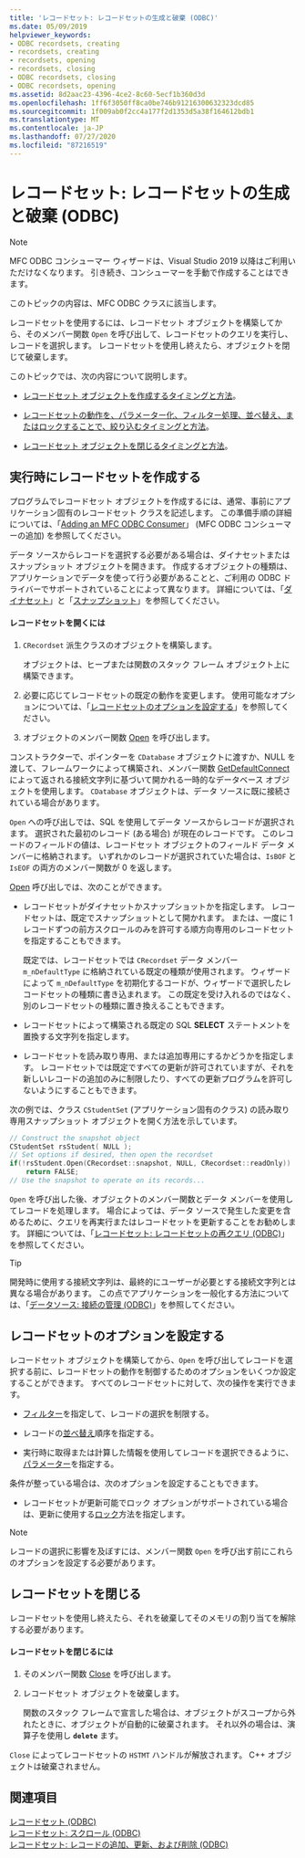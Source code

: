 ```yaml
---
title: 'レコードセット: レコードセットの生成と破棄 (ODBC)'
ms.date: 05/09/2019
helpviewer_keywords:
- ODBC recordsets, creating
- recordsets, creating
- recordsets, opening
- recordsets, closing
- ODBC recordsets, closing
- ODBC recordsets, opening
ms.assetid: 8d2aac23-4396-4ce2-8c60-5ecf1b360d3d
ms.openlocfilehash: 1ff6f3050ff8ca0be746b91216300632323dcd85
ms.sourcegitcommit: 1f009ab0f2cc4a177f2d1353d5a38f164612bdb1
ms.translationtype: MT
ms.contentlocale: ja-JP
ms.lasthandoff: 07/27/2020
ms.locfileid: "87216519"
---
```

# <a name="recordset-creating-and-closing-recordsets-odbc"></a>レコードセット: レコードセットの生成と破棄 (ODBC)

> [!NOTE]
> MFC ODBC コンシューマー ウィザードは、Visual Studio 2019 以降はご利用いただけなくなります。 引き続き、コンシューマーを手動で作成することはできます。

このトピックの内容は、MFC ODBC クラスに該当します。

レコードセットを使用するには、レコードセット オブジェクトを構築してから、そのメンバー関数 `Open` を呼び出して、レコードセットのクエリを実行し、レコードを選択します。 レコードセットを使用し終えたら、オブジェクトを閉じて破棄します。

このトピックでは、次の内容について説明します。

- [レコードセット オブジェクトを作成するタイミングと方法](#_core_creating_recordsets_at_run_time)。

- [レコードセットの動作を、パラメーター化、フィルター処理、並べ替え、またはロックすることで、絞り込むタイミングと方法](#_core_setting_recordset_options)。

- [レコードセット オブジェクトを閉じるタイミングと方法](#_core_closing_a_recordset)。

## <a name="creating-recordsets-at-run-time"></a><a name="_core_creating_recordsets_at_run_time"></a> 実行時にレコードセットを作成する

プログラムでレコードセット オブジェクトを作成するには、通常、事前にアプリケーション固有のレコードセット クラスを記述します。 この準備手順の詳細については、「[Adding an MFC ODBC Consumer](../../mfc/reference/adding-an-mfc-odbc-consumer.md)」 (MFC ODBC コンシューマーの追加) を参照してください。

データ ソースからレコードを選択する必要がある場合は、ダイナセットまたはスナップショット オブジェクトを開きます。 作成するオブジェクトの種類は、アプリケーションでデータを使って行う必要があることと、ご利用の ODBC ドライバーでサポートされていることによって異なります。 詳細については、「[ダイナセット](../../data/odbc/dynaset.md)」と「[スナップショット](../../data/odbc/snapshot.md)」を参照してください。

#### <a name="to-open-a-recordset"></a>レコードセットを開くには

1. `CRecordset` 派生クラスのオブジェクトを構築します。

   オブジェクトは、ヒープまたは関数のスタック フレーム オブジェクト上に構築できます。

1. 必要に応じてレコードセットの既定の動作を変更します。 使用可能なオプションについては、「[レコードセットのオプションを設定する](#_core_setting_recordset_options)」を参照してください。

1. オブジェクトのメンバー関数 [Open](../../mfc/reference/crecordset-class.md#open) を呼び出します。

コンストラクターで、ポインターを `CDatabase` オブジェクトに渡すか、NULL を渡して、フレームワークによって構築され、メンバー関数 [GetDefaultConnect](../../mfc/reference/crecordset-class.md#getdefaultconnect) によって返される接続文字列に基づいて開かれる一時的なデータベース オブジェクトを使用します。 `CDatabase` オブジェクトは、データ ソースに既に接続されている場合があります。

`Open` への呼び出しでは、SQL を使用してデータ ソースからレコードが選択されます。 選択された最初のレコード (ある場合) が現在のレコードです。 このレコードのフィールドの値は、レコードセット オブジェクトのフィールド データ メンバーに格納されます。 いずれかのレコードが選択されていた場合は、`IsBOF` と `IsEOF` の両方のメンバー関数が 0 を返します。

[Open](../../mfc/reference/crecordset-class.md#open) 呼び出しでは、次のことができます。

- レコードセットがダイナセットかスナップショットかを指定します。 レコードセットは、既定でスナップショットとして開かれます。 または、一度に 1 レコードずつの前方スクロールのみを許可する順方向専用のレコードセットを指定することもできます。

   既定では、レコードセットでは `CRecordset` データ メンバー `m_nDefaultType` に格納されている既定の種類が使用されます。 ウィザードによって `m_nDefaultType` を初期化するコードが、ウィザードで選択したレコードセットの種類に書き込まれます。 この既定を受け入れるのではなく、別のレコードセットの種類に置き換えることもできます。

- レコードセットによって構築される既定の SQL **SELECT** ステートメントを置換する文字列を指定します。

- レコードセットを読み取り専用、または追加専用にするかどうかを指定します。 レコードセットでは既定ですべての更新が許可されていますが、それを新しいレコードの追加のみに制限したり、すべての更新プログラムを許可しないようにすることもできます。

次の例では、クラス `CStudentSet` (アプリケーション固有のクラス) の読み取り専用スナップショット オブジェクトを開く方法を示しています。

```cpp
// Construct the snapshot object
CStudentSet rsStudent( NULL );
// Set options if desired, then open the recordset
if(!rsStudent.Open(CRecordset::snapshot, NULL, CRecordset::readOnly))
    return FALSE;
// Use the snapshot to operate on its records...
```

`Open` を呼び出した後、オブジェクトのメンバー関数とデータ メンバーを使用してレコードを処理します。 場合によっては、データ ソースで発生した変更を含めるために、クエリを再実行またはレコードセットを更新することをお勧めします。 詳細については、「[レコードセット: レコードセットの再クエリ (ODBC)](../../data/odbc/recordset-requerying-a-recordset-odbc.md)」を参照してください。

> [!TIP]
> 開発時に使用する接続文字列は、最終的にユーザーが必要とする接続文字列とは異なる場合があります。 この点でアプリケーションを一般化する方法については、「[データソース: 接続の管理 (ODBC)](../../data/odbc/data-source-managing-connections-odbc.md)」を参照してください。

## <a name="setting-recordset-options"></a><a name="_core_setting_recordset_options"></a> レコードセットのオプションを設定する

レコードセット オブジェクトを構築してから、`Open` を呼び出してレコードを選択する前に、レコードセットの動作を制御するためのオプションをいくつか設定することができます。 すべてのレコードセットに対して、次の操作を実行できます。

- [フィルター](../../data/odbc/recordset-filtering-records-odbc.md)を指定して、レコードの選択を制限する。

- レコードの[並べ替え](../../data/odbc/recordset-sorting-records-odbc.md)順序を指定する。

- 実行時に取得または計算した情報を使用してレコードを選択できるように、[パラメーター](../../data/odbc/recordset-parameterizing-a-recordset-odbc.md)を指定する。

条件が整っている場合は、次のオプションを設定することもできます。

- レコードセットが更新可能でロック オプションがサポートされている場合は、更新に使用する[ロック](../../data/odbc/recordset-locking-records-odbc.md)方法を指定します。

> [!NOTE]
> レコードの選択に影響を及ぼすには、メンバー関数 `Open` を呼び出す前にこれらのオプションを設定する必要があります。

## <a name="closing-a-recordset"></a><a name="_core_closing_a_recordset"></a> レコードセットを閉じる

レコードセットを使用し終えたら、それを破棄してそのメモリの割り当てを解除する必要があります。

#### <a name="to-close-a-recordset"></a>レコードセットを閉じるには

1. そのメンバー関数 [Close](../../mfc/reference/crecordset-class.md#close) を呼び出します。

1. レコードセット オブジェクトを破棄します。

   関数のスタック フレームで宣言した場合は、オブジェクトがスコープから外れたときに、オブジェクトが自動的に破棄されます。 それ以外の場合は、演算子を使用し **`delete`** ます。

`Close` によってレコードセットの `HSTMT` ハンドルが解放されます。 C++ オブジェクトは破棄されません。

## <a name="see-also"></a>関連項目

[レコードセット (ODBC)](../../data/odbc/recordset-odbc.md)<br/>
[レコードセット: スクロール (ODBC)](../../data/odbc/recordset-scrolling-odbc.md)<br/>
[レコードセット: レコードの追加、更新、および削除 (ODBC)](../../data/odbc/recordset-adding-updating-and-deleting-records-odbc.md)
